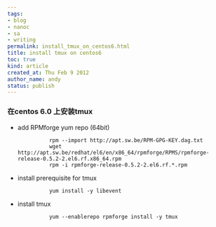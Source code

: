 ```yaml
---
tags:
- blog
- nanoc
- sa
- writing
permalink: install_tmux_on_centos6.html
title: install tmux on centos6
toc: true
kind: article
created_at: Thu Feb 9 2012
author_name: andy
status: publish
---
```


### 在centos 6.0 上安装tmux
* add RPMforge yum repo (64bit)

                rpm --import http://apt.sw.be/RPM-GPG-KEY.dag.txt  
                wget http://apt.sw.be/redhat/el6/en/x86_64/rpmforge/RPMS/rpmforge-release-0.5.2-2.el6.rf.x86_64.rpm  
                rpm -i rpmforge-release-0.5.2-2.el6.rf.*.rpm  

* install prerequisite for tmux

                yum install -y libevent

* install tmux

                yum --enablerepo rpmforge install -y tmux
